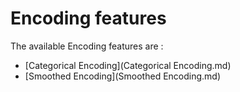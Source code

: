 
# Encoding features

The available Encoding features are :

* [Categorical Encoding](Categorical Encoding.md)
* [Smoothed Encoding](Smoothed Encoding.md)